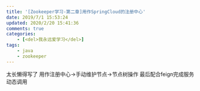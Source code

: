 ```yaml
---
title: '[Zookeeper学习-第二章]用作SpringCloud的注册中心'
date: 2019/7/1 15:53:24
updated: 2020/2/20 15:41:36
comments: true
categories: 
    - [<del>我永远爱学习</del>]
tags: 
    - java
    - zookeeper
---
```


太长懒得写了 用作注册中心->手动维护节点->节点树操作 最后配合feign完成服务动态调用
<!--more-->
#
